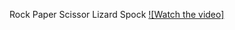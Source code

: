Rock Paper Scissor Lizard Spock
[![Watch the video]](https://drive.google.com/file/d/1-YRR6YDonsfdSawTy_WHR14ko1m5HGUh/view?usp=sharing)
